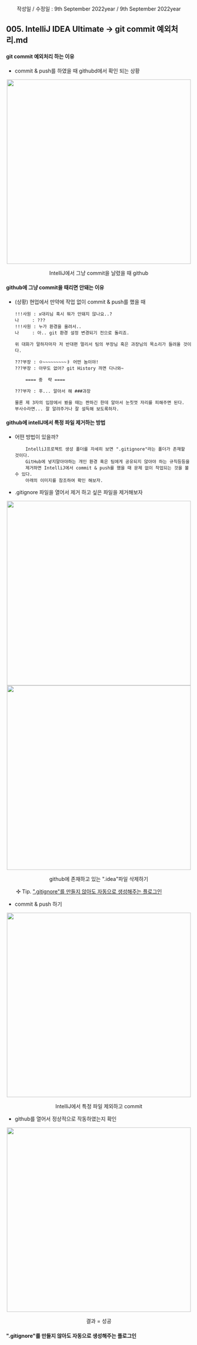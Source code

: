 <div align="center">
작성일 / 수정일 : 9th September 2022year / 9th September 2022year
</div>
   
## 005. IntelliJ IDEA Ultimate -> git commit 예외처리.md

#### git commit 예외처리 하는 이유
- commit & push를 하였을 때 githubd에서 확인 되는 상황
<div align="center">
    <img src="https://user-images.githubusercontent.com/66407386/189486804-1096c40e-40c7-497b-b873-d2020a20b4ee.png" width="500" height="" />
    <p>IntelliJ에서 그냥 commit을 날렸을 때 github</p>
</div>

#### github에 그냥 commit을 때리면 안돼는 이유

- (상황) 현업에서 만약에 작업 없이 commit & push를 했을 때
    ```text
    !!!사원 : x대리님 혹시 뭐가 안돼지 않나요..?
    나     : ???
    !!!사원 : 누가 환경을 올려서.. 
    나     : 아.. git 환경 설정 변경되기 전으로 돌리죠.
  
    위 대화가 말하자마자 저 반대편 멀리서 팀의 부장님 혹은 과장님의 목소리가 들려올 것이다.
  
    ???부장 : ㅇ~~~~~~~~~ㅑ 어떤 놈이야!
    ???부장 : 아무도 없어? git History 까면 다나와~

        ==== 중  략 ====
  
    ???부자 : 후... 알아서 해 ###과장
  
    물론 제 3자의 입장에서 봤을 때는 짠하긴 한데 알아서 눈칫껏 자리를 피해주면 된다.
    부사수라면... 잘 알려주거나 잘 설득해 보도록하자.
    ```

#### github에 intellJ에서 특정 파일 제거하는 방법

- 어떤 방법이 있을까?
    ```text
        IntelliJ프로젝트 생성 폴더를 자세히 보면 ".gitignore"라는 폴더가 존재할 것이다.
        GitHub에 넣지말아야하는 개인 환경 혹은 팀에게 공유되지 않아야 하는 규칙등등을
        제거하면 IntelliJ에서 commit & push를 했을 때 문제 없이 작업되는 것을 볼 수 있다.
        아래의 이미지를 참조하여 확인 해보자.
    ```

- .gitignore 파일을 열어서 제거 하고 싶은 파일을 제거해보자
<div align="center">
    <img src="https://user-images.githubusercontent.com/66407386/189486767-8d9f09c6-7eb3-418d-9930-c0c84a13f960.png" width="500" height="" />
    <img src="https://user-images.githubusercontent.com/66407386/189486773-fd047863-f950-4339-a91c-b36d66c59b6e.png" width="500" height="" />
    <p> github에 존재하고 있는 ".idea"파일 삭제하기</p>
</div>

   &nbsp;&nbsp;&nbsp;&nbsp;&nbsp;&nbsp; ✣ Tip. [".gitignore"를 만들지 않아도 자동으로 생성해주는 플로그인]()


- commit & push 하기
<div align="center">
    <img src="https://user-images.githubusercontent.com/66407386/189486773-fd047863-f950-4339-a91c-b36d66c59b6e.png" width="500" height="" />
    <p>IntelliJ에서 특정 파일 제외하고 commit</p>
</div>

- github를 열어서 정상적으로 작동하였는지 확인
<div align="center">
    <img src="" width="500" height="" />
    <p>결과 = 성공</p>
</div>

#### ".gitignore"를 만들지 않아도 자동으로 생성해주는 플로그인

